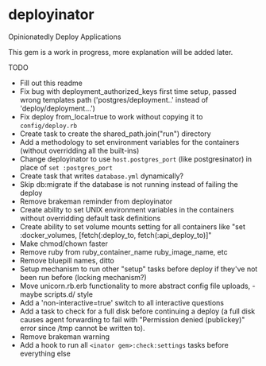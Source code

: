 deployinator
============

Opinionatedly Deploy Applications

This gem is a work in progress, more explanation will be added later.

TODO
* Fill out this readme
* Fix bug with deployment_authorized_keys first time setup, passed wrong templates path ('postgres/deployment..' instead of 'deploy/deployment...')
* Fix deploy from_local=true to work without copying it to `config/deploy.rb`
* Create task to create the shared_path.join("run") directory
* Add a methodology to set environment variables for the containers (without overridding all the built-ins)
* Change deployinator to use `host.postgres_port` (like postgresinator) in place of `set :postgres_port`
* Create task that writes `database.yml` dynamically?
* Skip db:migrate if the database is not running instead of failing the deploy
* Remove brakeman reminder from deployinator
* Create ability to set UNIX environment variables in the containers without overridding default task definitions
* Create ability to set volume mounts setting for all containers like "set :docker_volumes, [fetch(:deploy_to, fetch(:api_deploy_to)]"
* Make chmod/chown faster
* Remove ruby from ruby_container_name ruby_image_name, etc
* Remove bluepill names, ditto
* Setup mechanism to run other "setup" tasks before deploy if they've not been run before (locking mechanism?)
* Move unicorn.rb.erb functionality to more abstract config file uploads, - maybe scripts.d/ style
* Add a 'non-interactive=true' switch to all interactive questions
* Add a task to check for a full disk before continuing a deploy (a full disk causes agent forwarding to fail with "Permission denied (publickey)" error since /tmp cannot be written to).
* Remove brakeman warning
* Add a hook to run all `<inator gem>:check:settings` tasks before everything else
